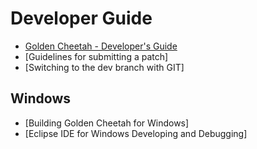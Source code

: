 # Developer Guide
* [Golden Cheetah - Developer's Guide](http://www.goldencheetah.org/developers-guide.html)
* [Guidelines for submitting a patch]
* [Switching to the dev branch with GIT]

## Windows
* [Building Golden Cheetah for Windows]
* [Eclipse IDE for Windows Developing and Debugging]